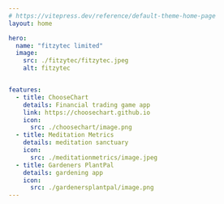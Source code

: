 ```yaml
---
# https://vitepress.dev/reference/default-theme-home-page
layout: home

hero:
  name: "fitzytec limited"
  image:
    src: ./fitzytec/fitzytec.jpeg
    alt: fitzytec  


features:
  - title: ChooseChart
    details: Financial trading game app
    link: https://choosechart.github.io
    icon:
      src: ./choosechart/image.png    
  - title: Meditation Metrics
    details: meditation sanctuary
    icon:
      src: ./meditationmetrics/image.jpeg    
  - title: Gardeners PlantPal
    details: gardening app
    icon:
      src: ./gardenersplantpal/image.png    
---
```


